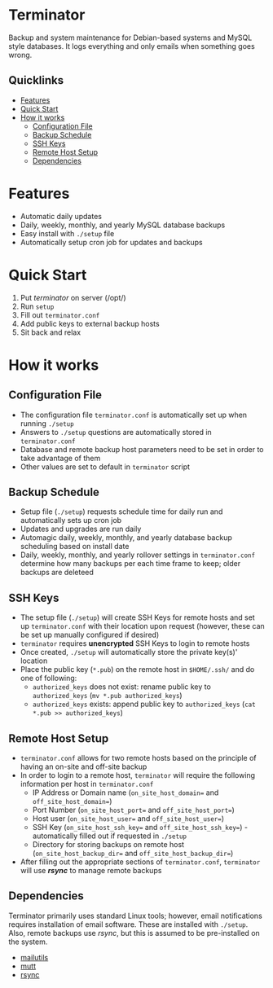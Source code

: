 # Terminator
Backup and system maintenance for Debian-based systems and MySQL style databases.    It logs everything and only emails when something goes wrong.

## Quicklinks
- [Features](#features)
- [Quick Start](#quick-start)
- [How it works](#how-it-works)
    - [Configuration File](#configuration-file)
    - [Backup Schedule](#backup-schedule)
    - [SSH Keys](#ssh-keys)
    - [Remote Host Setup](#remote-host-setup)
    - [Dependencies](#dependencies)

# Features
- Automatic daily updates
- Daily, weekly, monthly, and yearly MySQL database backups
- Easy install with ```./setup``` file
- Automatically setup cron job for updates and backups

# Quick Start
1. Put *terminator* on server (/opt/)
2. Run ```setup```
3. Fill out ```terminator.conf```
4. Add public keys to external backup hosts
5. Sit back and relax

# How it works
## Configuration File
 - The configuration file ```terminator.conf``` is automatically set up when running ```./setup```
 - Answers to ```./setup``` questions are automatically stored in ```terminator.conf```
 - Database and remote backup host parameters need to be set in order to take advantage of them
 - Other values are set to default in ```terminator``` script

## Backup Schedule
 - Setup file (```./setup```) requests schedule time for daily run and automatically sets up cron job
 - Updates and upgrades are run daily
 - Automagic daily, weekly, monthly, and yearly database backup scheduling based on install date
 - Daily, weekly, monthly, and yearly rollover settings in ```terminator.conf``` determine how many backups per each time frame to keep; older backups are deleteed

## SSH Keys
 - The setup file (```./setup```) will create SSH Keys for remote hosts and set up ```terminator.conf``` with their location upon request (however, these can be set up manually configured if desired)
 - ```terminator``` requires **unencrypted** SSH Keys to login to remote hosts
 - Once created, ```./setup``` will automatically store the private key(s)' location
 - Place the public key (```*.pub```) on the remote host in ```$HOME/.ssh/``` and do one of following:
    - ```authorized_keys``` does not exist:  rename public key to ```authorized_keys``` (```mv *.pub authorized_keys```)
    - ```authorized_keys``` exists:  append public key to ```authorized_keys``` (```cat *.pub >> authorized_keys```)

## Remote Host Setup
 - ```terminator.conf``` allows for two remote hosts based on the principle of having an on-site and off-site backup
 - In order to login to a remote host, ```terminator``` will require the following information per host in ```terminator.conf```
     - IP Address or Domain name (```on_site_host_domain=``` and ```off_site_host_domain=```)
     - Port Number (```on_site_host_port=``` and ```off_site_host_port=```)
     - Host user (```on_site_host_user=``` and ```off_site_host_user=```)
     - SSH Key (```on_site_host_ssh_key=``` and ```off_site_host_ssh_key=```) - automatically filled out if requested in ```./setup```
     - Directory for storing backups on remote host (```on_site_host_backup_dir=``` and ```off_site_host_backup_dir=```)
 - After filling out the appropriate sections of ```terminator.conf```, ```terminator``` will use ***rsync*** to manage remote backups 

## Dependencies
Terminator primarily uses standard Linux tools; however, email notifications requires installation of email software.  These are installed with ```./setup```.  Also, remote backups use *rsync*, but this is assumed to be pre-installed on the system.
 - [mailutils](http://mailutils.org/)
 - [mutt](http://www.mutt.org/)
 - [rsync](https://rsync.samba.org/)
